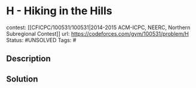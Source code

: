 # H - Hiking in the Hills

contest: [[CFICPC/100531/100531|2014-2015 ACM-ICPC, NEERC, Northern Subregional Contest]]
url: https://codeforces.com/gym/100531/problem/H
Status: #UNSOLVED
Tags: #

## Description

## Solution

